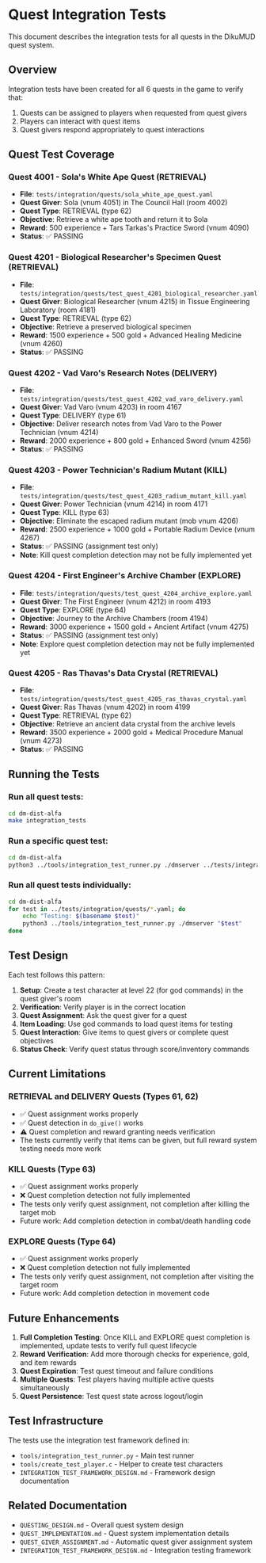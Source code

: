 # Quest Integration Tests

This document describes the integration tests for all quests in the DikuMUD quest system.

## Overview

Integration tests have been created for all 6 quests in the game to verify that:
1. Quests can be assigned to players when requested from quest givers
2. Players can interact with quest items
3. Quest givers respond appropriately to quest interactions

## Quest Test Coverage

### Quest 4001 - Sola's White Ape Quest (RETRIEVAL)
- **File**: `tests/integration/quests/sola_white_ape_quest.yaml`
- **Quest Giver**: Sola (vnum 4051) in The Council Hall (room 4002)
- **Quest Type**: RETRIEVAL (type 62)
- **Objective**: Retrieve a white ape tooth and return it to Sola
- **Reward**: 500 experience + Tars Tarkas's Practice Sword (vnum 4090)
- **Status**: ✅ PASSING

### Quest 4201 - Biological Researcher's Specimen Quest (RETRIEVAL)
- **File**: `tests/integration/quests/test_quest_4201_biological_researcher.yaml`
- **Quest Giver**: Biological Researcher (vnum 4215) in Tissue Engineering Laboratory (room 4181)
- **Quest Type**: RETRIEVAL (type 62)
- **Objective**: Retrieve a preserved biological specimen
- **Reward**: 1500 experience + 500 gold + Advanced Healing Medicine (vnum 4260)
- **Status**: ✅ PASSING

### Quest 4202 - Vad Varo's Research Notes (DELIVERY)
- **File**: `tests/integration/quests/test_quest_4202_vad_varo_delivery.yaml`
- **Quest Giver**: Vad Varo (vnum 4203) in room 4167
- **Quest Type**: DELIVERY (type 61)
- **Objective**: Deliver research notes from Vad Varo to the Power Technician (vnum 4214)
- **Reward**: 2000 experience + 800 gold + Enhanced Sword (vnum 4256)
- **Status**: ✅ PASSING

### Quest 4203 - Power Technician's Radium Mutant (KILL)
- **File**: `tests/integration/quests/test_quest_4203_radium_mutant_kill.yaml`
- **Quest Giver**: Power Technician (vnum 4214) in room 4171
- **Quest Type**: KILL (type 63)
- **Objective**: Eliminate the escaped radium mutant (mob vnum 4206)
- **Reward**: 2500 experience + 1000 gold + Portable Radium Device (vnum 4267)
- **Status**: ✅ PASSING (assignment test only)
- **Note**: Kill quest completion detection may not be fully implemented yet

### Quest 4204 - First Engineer's Archive Chamber (EXPLORE)
- **File**: `tests/integration/quests/test_quest_4204_archive_explore.yaml`
- **Quest Giver**: The First Engineer (vnum 4212) in room 4193
- **Quest Type**: EXPLORE (type 64)
- **Objective**: Journey to the Archive Chambers (room 4194)
- **Reward**: 3000 experience + 1500 gold + Ancient Artifact (vnum 4275)
- **Status**: ✅ PASSING (assignment test only)
- **Note**: Explore quest completion detection may not be fully implemented yet

### Quest 4205 - Ras Thavas's Data Crystal (RETRIEVAL)
- **File**: `tests/integration/quests/test_quest_4205_ras_thavas_crystal.yaml`
- **Quest Giver**: Ras Thavas (vnum 4202) in room 4199
- **Quest Type**: RETRIEVAL (type 62)
- **Objective**: Retrieve an ancient data crystal from the archive levels
- **Reward**: 3500 experience + 2000 gold + Medical Procedure Manual (vnum 4273)
- **Status**: ✅ PASSING

## Running the Tests

### Run all quest tests:
```bash
cd dm-dist-alfa
make integration_tests
```

### Run a specific quest test:
```bash
cd dm-dist-alfa
python3 ../tools/integration_test_runner.py ./dmserver ../tests/integration/quests/test_quest_4201_biological_researcher.yaml
```

### Run all quest tests individually:
```bash
cd dm-dist-alfa
for test in ../tests/integration/quests/*.yaml; do
    echo "Testing: $(basename $test)"
    python3 ../tools/integration_test_runner.py ./dmserver "$test"
done
```

## Test Design

Each test follows this pattern:
1. **Setup**: Create a test character at level 22 (for god commands) in the quest giver's room
2. **Verification**: Verify player is in the correct location
3. **Quest Assignment**: Ask the quest giver for a quest
4. **Item Loading**: Use god commands to load quest items for testing
5. **Quest Interaction**: Give items to quest givers or complete quest objectives
6. **Status Check**: Verify quest status through score/inventory commands

## Current Limitations

### RETRIEVAL and DELIVERY Quests (Types 61, 62)
- ✅ Quest assignment works properly
- ✅ Quest detection in `do_give()` works
- ⚠️  Quest completion and reward granting needs verification
- The tests currently verify that items can be given, but full reward system testing needs more work

### KILL Quests (Type 63)
- ✅ Quest assignment works properly
- ❌ Quest completion detection not fully implemented
- The tests only verify quest assignment, not completion after killing the target mob
- Future work: Add completion detection in combat/death handling code

### EXPLORE Quests (Type 64)
- ✅ Quest assignment works properly
- ❌ Quest completion detection not fully implemented
- The tests only verify quest assignment, not completion after visiting the target room
- Future work: Add completion detection in movement code

## Future Enhancements

1. **Full Completion Testing**: Once KILL and EXPLORE quest completion is implemented, update tests to verify full quest lifecycle
2. **Reward Verification**: Add more thorough checks for experience, gold, and item rewards
3. **Quest Expiration**: Test quest timeout and failure conditions
4. **Multiple Quests**: Test players having multiple active quests simultaneously
5. **Quest Persistence**: Test quest state across logout/login

## Test Infrastructure

The tests use the integration test framework defined in:
- `tools/integration_test_runner.py` - Main test runner
- `tools/create_test_player.c` - Helper to create test characters
- `INTEGRATION_TEST_FRAMEWORK_DESIGN.md` - Framework design documentation

## Related Documentation

- `QUESTING_DESIGN.md` - Overall quest system design
- `QUEST_IMPLEMENTATION.md` - Quest system implementation details
- `QUEST_GIVER_ASSIGNMENT.md` - Automatic quest giver assignment system
- `INTEGRATION_TEST_FRAMEWORK_DESIGN.md` - Integration testing framework
